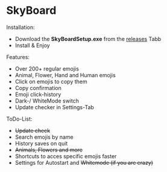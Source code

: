 # SkyBoard

Installation:
- Download the **SkyBoardSetup.exe** from the [releases](https://github.com/SkyExit/SkyBoard/releases) Tabb
- Install & Enjoy

Features:
- Over 200+ regular emojis
- Animal, Flower, Hand and Human emojis
- Click on emojis to copy them
- Copy confirmation
- Emoji click-history
- Dark-/ WhiteMode switch
- Update checker in Settings-Tab

ToDo-List:
- ~~Update check~~
- Search emojis by name
- History saves on quit
- ~~Animals, Flowers and more~~
- Shortcuts to acces specific emojis faster
- Settings for Autostart and ~~Whitemode (if you are crazy)~~

